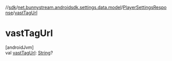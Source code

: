 //[sdk](../../../index.md)/[net.bunnystream.androidsdk.settings.data.model](../index.md)/[PlayerSettingsResponse](index.md)/[vastTagUrl](vast-tag-url.md)

# vastTagUrl

[androidJvm]\
val [vastTagUrl](vast-tag-url.md): [String](https://kotlinlang.org/api/latest/jvm/stdlib/kotlin/-string/index.html)?
